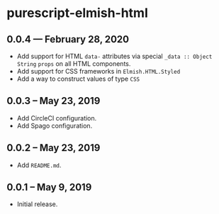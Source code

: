 # purescript-elmish-html

## 0.0.4 — February 28, 2020

- Add support for HTML `data-` attributes via special `_data :: Object String`
  `props` on all HTML components.
- Add support for CSS frameworks in `Elmish.HTML.Styled`
- Add a way to construct values of type `CSS`

## 0.0.3 – May 23, 2019

- Add CircleCI configuration.
- Add Spago configuration.

## 0.0.2 – May 23, 2019

- Add `README.md`.

## 0.0.1 – May 9, 2019

- Initial release.

